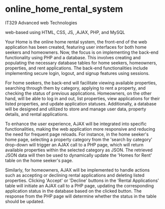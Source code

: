 # online_home_rental_system
IT329 Advanced web Technologies

web-based using HTML, CSS, JS, ,AJAX, PHP, and MySQL

Your Home is the online home rental system, the front-end of the web application has been created, featuring user interfaces for both home seekers and homeowners. Now, the focus is on implementing the back-end functionality using PHP and a database. This involves creating and populating the necessary database tables for home seekers, homeowners, properties, and rent applications. The back-end functionalities include implementing secure login, logout, and signup features using sessions.

For home seekers, the back-end will facilitate viewing available properties, searching through them by category, applying to rent a property, and checking the status of previous applications. Homeowners, on the other hand, will be able to log in and out, list properties, view applications for their listed properties, and update application statuses. Additionally, a database will be designed and utilized to store and manage user data, property details, and rental applications.

To enhance the user experience, AJAX will be integrated into specific functionalities, making the web application more responsive and reducing the need for frequent page reloads. For instance, in the home seeker's home page, selecting a property category from the 'search by category' drop-down will trigger an AJAX call to a PHP page, which will return available properties within the selected category as JSON. The retrieved JSON data will then be used to dynamically update the 'Homes for Rent' table on the home seeker's page.

Similarly, for homeowners, AJAX will be implemented to handle actions such as accepting or declining rental applications and deleting listed properties. Clicking 'Accept' or 'Decline' buttons in the 'Rental Applications' table will initiate an AJAX call to a PHP page, updating the corresponding application status in the database based on the clicked button. The response from the PHP page will determine whether the status in the table should be updated.
